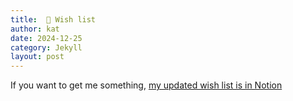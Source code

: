 ```yaml
---
title:  💝 Wish list 
author: kat
date: 2024-12-25
category: Jekyll
layout: post
---
```


If you want to get me something, [my updated wish list is in Notion](https://catbotz.notion.site/Wish-list-1664d9b395d6805285dbeb1068659b5a?pvs=74)
